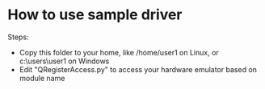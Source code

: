 # How to use sample driver

Steps:
- Copy this folder to your home, like /home/user1 on Linux, or c:\users\user1 on Windows
- Edit "QRegisterAccess.py" to access your hardware emulator based on module name


